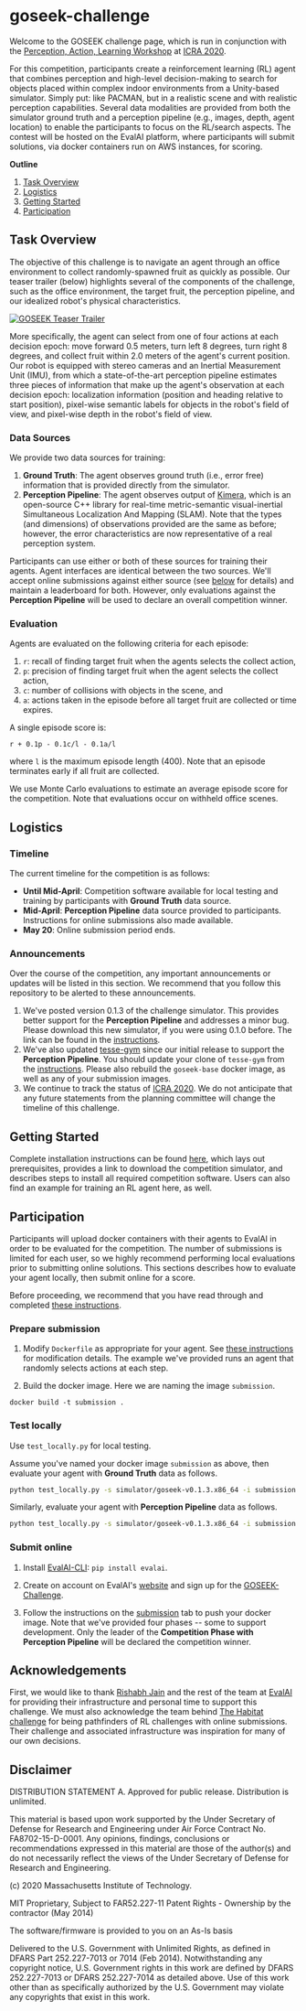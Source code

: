 # goseek-challenge

Welcome to the GOSEEK challenge page, which is run in conjunction with the [Perception, Action, Learning Workshop](https://mit-spark.github.io/PAL-ICRA2020/) at [ICRA 2020](https://www.icra2020.org/competitions/goseek-challenge).

For this competition, participants create a reinforcement learning (RL) agent that combines perception and high-level decision-making to search for objects placed within complex indoor environments from a Unity-based simulator.
Simply put: like PACMAN, but in a realistic scene and with realistic perception capabilities.
Several data modalities are provided from both the simulator ground truth and a perception pipeline (e.g., images, depth, agent location) to enable the participants to focus on the RL/search aspects.
The contest will be hosted on the EvalAI platform, where participants will submit solutions, via docker containers run on AWS instances, for scoring.

__Outline__
1. [Task Overview](#task-overview)
2. [Logistics](#logistics)
3. [Getting Started](#getting-started)
4. [Participation](#participation)

## Task Overview

The objective of this challenge is to navigate an agent through an office environment to collect randomly-spawned fruit as quickly as possible.
Our teaser trailer (below) highlights several of the components of the challenge, such as the office environment, the target fruit, the perception pipeline, and our idealized robot's physical characteristics.

[![GOSEEK Teaser Trailer](https://img.youtube.com/vi/KXTag0xsg28/0.jpg)](https://www.youtube.com/watch?v=KXTag0xsg28)

More specifically, the agent can select from one of four actions at each decision epoch: move forward 0.5 meters, turn left 8 degrees, turn right 8 degrees, and collect fruit within 2.0 meters of the agent's current position.
Our robot is equipped with stereo cameras and an Inertial Measurement Unit (IMU), from which a state-of-the-art perception pipeline estimates three pieces of information that make up the agent's observation at each decision epoch: localization information (position and heading relative to start position), pixel-wise semantic labels for objects in the robot's field of view, and pixel-wise depth in the robot's field of view.

### Data Sources

We provide two data sources for training:

1. __Ground Truth__: The agent observes ground truth (i.e., error free) information that is provided directly from the simulator.
2. __Perception Pipeline__: The agent observes output of [Kimera](http://web.mit.edu/sparklab/2019/10/13/Kimera__an_Open-Source_Library_for_Real-Time_Metric-Semantic_Localization_and_Mapping.html), which is an open-source C++ library for real-time metric-semantic visual-inertial Simultaneous Localization And Mapping (SLAM).
Note that the types (and dimensions) of observations provided are the same as before; however, the error characteristics are now representative of a real perception system.

Participants can use either or both of these sources for training their agents.
Agent interfaces are identical between the two sources.
We'll accept online submissions against either source (see [below](#online-submission) for details) and maintain a leaderboard for both.
However, only evaluations against the __Perception Pipeline__ will be used to declare an overall competition winner.

### Evaluation

Agents are evaluated on the following criteria for each episode:

1. `r`: recall of finding target fruit when the agents selects the collect action,
1. `p`: precision of finding target fruit when the agent selects the collect action,
1. `c`: number of collisions with objects in the scene, and
1. `a`: actions taken in the episode before all target fruit are collected or time expires.

A single episode score is:
```
r + 0.1p - 0.1c/l - 0.1a/l
```
where `l` is the maximum episode length (400). Note that an episode terminates early if all fruit are collected.

We use Monte Carlo evaluations to estimate an average episode score for the competition.
Note that evaluations occur on withheld office scenes.

## Logistics

### Timeline

The current timeline for the competition is as follows:

- __Until Mid-April__: Competition software available for local testing and training by participants with __Ground Truth__ data source.
- __Mid-April__: __Perception Pipeline__ data source provided to participants. Instructions for online submissions also made available.
- __May 20__: Online submission period ends.

### Announcements

Over the course of the competition, any important announcements or updates will be listed in this section.
We recommend that you follow this repository to be alerted to these announcements.

1. We've posted version 0.1.3 of the challenge simulator.
This provides better support for the __Perception Pipeline__ and addresses a minor bug.
Please download this new simulator, if you were using 0.1.0 before.
The link can be found in the [instructions](Instructions.md).
2. We've also updated [tesse-gym](https://github.com/MIT-TESSE/tesse-gym) since our initial release to support the __Perception Pipeline__.
You should update your clone of `tesse-gym` from the [instructions](Instructions.md).
Please also rebuild the `goseek-base` docker image, as well as any of your submission images.
3. We continue to track the status of [ICRA 2020](https://icra2020.org/). 
We do not anticipate that any future statements from the planning committee will change the timeline of this challenge.

## Getting Started

Complete installation instructions can be found [here](Instructions.md), which lays out prerequisites, provides a link to download the competition simulator, and describes steps to install all required competition software.
Users can also find an example for training an RL agent here, as well.

## Participation

Participants will upload docker containers with their agents to EvalAI in order to be evaluated for the competition.
The number of submissions is limited for each user, so we highly recommend performing local evaluations prior to submitting online solutions.
This sections describes how to evaluate your agent locally, then submit online for a score.

Before proceeding, we recommend that you have read through and completed [these instructions](Instructions.md).

### Prepare submission

1. Modify `Dockerfile` as appropriate for your agent.
See [these instructions](Instructions.md#prepare-docker-submission) for modification details.
The example we've provided runs an agent that randomly selects actions at each step.

2. Build the docker image. Here we are naming the image `submission`.
```
docker build -t submission .
```

### Test locally

Use `test_locally.py` for local testing.

Assume you've named your docker image `submission` as above, then evaluate your agent with __Ground Truth__ data as follows.
```sh
python test_locally.py -s simulator/goseek-v0.1.3.x86_64 -i submission -g
```

Similarly, evaluate your agent with __Perception Pipeline__ data as follows.
```sh
python test_locally.py -s simulator/goseek-v0.1.3.x86_64 -i submission -p
```

### Submit online

1. Install [EvalAI-CLI](https://evalai-cli.cloudcv.org/): `pip install evalai`.

2. Create on account on EvalAI's [website](https://evalai.cloudcv.org/) and sign up for the [GOSEEK-Challenge](https://evalai.cloudcv.org/web/challenges/challenge-page/607/overview).
3. Follow the instructions on the [submission](https://evalai.cloudcv.org/web/challenges/challenge-page/607/submission) tab to push your docker image.
Note that we've provided four phases -- some to support development. 
Only the leader of the **Competition Phase with Perception Pipeline** will be declared the competition winner.

## Acknowledgements

First, we would like to thank [Rishabh Jain](https://rishabhjain.xyz/) and the rest of the team at [EvalAI](https://evalai.cloudcv.org/) for providing their infrastructure and personal time to support this challenge. We must also acknowledge the team behind [The Habitat challenge](https://github.com/facebookresearch/habitat-challenge) for being pathfinders of RL challenges with online submissions. Their challenge and associated infrastructure was inspiration for many of our own decisions.

## Disclaimer

DISTRIBUTION STATEMENT A. Approved for public release. Distribution is unlimited.

This material is based upon work supported by the Under Secretary of Defense for Research and Engineering under Air Force Contract No. FA8702-15-D-0001. Any opinions, findings, conclusions or recommendations expressed in this material are those of the author(s) and do not necessarily reflect the views of the Under Secretary of Defense for Research and Engineering.

(c) 2020 Massachusetts Institute of Technology.

MIT Proprietary, Subject to FAR52.227-11 Patent Rights - Ownership by the contractor (May 2014)

The software/firmware is provided to you on an As-Is basis

Delivered to the U.S. Government with Unlimited Rights, as defined in DFARS Part 252.227-7013 or 7014 (Feb 2014). Notwithstanding any copyright notice, U.S. Government rights in this work are defined by DFARS 252.227-7013 or DFARS 252.227-7014 as detailed above. Use of this work other than as specifically authorized by the U.S. Government may violate any copyrights that exist in this work.
